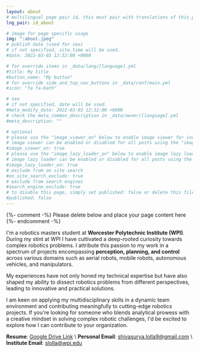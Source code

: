 ```yaml
---
layout: about
# multilingual page pair id, this must pair with translations of this page. (This name must be unique)
lng_pair: id_about

# image for page specific usage
img: ":about.jpeg"
# publish date (used for seo)
# if not specified, site.time will be used.
#date: 2022-03-03 12:32:00 +0000

# for override items in _data/lang/[language].yml
#title: My title
#button_name: "My button"
# for override side_and_top_nav_buttons in _data/conf/main.yml
#icon: "fa fa-bath"

# seo
# if not specified, date will be used.
#meta_modify_date: 2022-03-03 12:32:00 +0000
# check the meta_common_description in _data/owner/[language].yml
#meta_description: ""

# optional
# please use the "image_viewer_on" below to enable image viewer for individual pages or posts (_posts/ or [language]/_posts folders).
# image viewer can be enabled or disabled for all posts using the "image_viewer_posts: true" setting in _data/conf/main.yml.
#image_viewer_on: true
# please use the "image_lazy_loader_on" below to enable image lazy loader for individual pages or posts (_posts/ or [language]/_posts folders).
# image lazy loader can be enabled or disabled for all posts using the "image_lazy_loader_posts: true" setting in _data/conf/main.yml.
#image_lazy_loader_on: true
# exclude from on site search
#on_site_search_exclude: true
# exclude from search engines
#search_engine_exclude: true
# to disable this page, simply set published: false or delete this file
#published: false
---
```


{%- comment -%} Please delete below and place your page content here {%- endcomment -%}


 I'm a robotics masters student at **Worcester Polytechnic Institute (WPI)**. During my stint at WPI I have cultivated a deep-rooted curiosity towards complex robotics problems. I attribute this passion to my work in a spectrum of projects encompassing **perception, planning, and control** across various domains such as aerial robots, mobile robots, autonomous vehicles, and manipulators. 

My experiences have not only honed my technical expertise but have also shaped my ability to dissect robotics problems from different perspectives, leading to innovative and practical solutions.

I am keen on applying my multidisciplinary skills in a dynamic team environment and contributing meaningfully to cutting-edge robotics projects. If you're looking for someone who blends analytical prowess with a creative mindset in solving complex robotic challenges, I'd be excited to explore how I can contribute to your organization. 

<!-- *CV*: [Google Drive Link](https://drive.google.com/file/d/1LYTDRyFuUPKfe1H1_sCX-ffLA0Csu08k/view?usp=sharing)  -->

<!--*CV*: [Google Drive Link](https://drive.google.com/file/d/1G_3FIA0rCt7_YYm5kt6Rej2kVYASRaxR/view?usp=sharing)  -->

<!--Extended CV (Web Version):  -->
**Resume**: [Google Drive Link](https://drive.google.com/file/d/1A6t3OpSz4TSalYF8P42C_nQx5A6k0_JO/view?usp=sharing) \\
**Personal Email**: shivasurya.lolla9@gmail.com \\
**Institute Email**: slolla@wpi.edu 